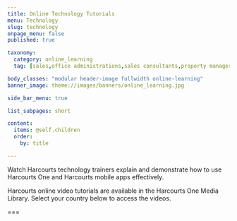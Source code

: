 ```yaml
---
title: Online Technology Tutorials
menu: Technology
slug: technology
onpage_menu: false
published: true

taxonomy:
  category: online_learning
  tag: [sales,office administrations,sales consultants,property managers,property managers,business owners,managers]

body_classes: "modular header-image fullwidth online-learning"
banner_image: theme://images/banners/online_learning.jpg

side_bar_menu: true

list_subpages: short

content:
  items: @self.children
  order:
    by: title

---
```


Watch Harcourts technology trainers explain and demonstrate how to use Harcourts One and Harcourts mobile apps effectively.

Harcourts online video tutorials are available in the Harcourts One Media Library. Select your country below to access the videos.

===
